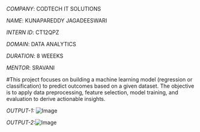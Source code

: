 *COMPANY*: CODTECH IT SOLUTIONS

*NAME*: KUNAPAREDDY JAGADEESWARI

*INTERN ID*: CT12QPZ

*DOMAIN*: DATA ANALYTICS

*DURATION*: 8 WEEEKS

*MENTOR*: SRAVANI

#This project focuses on building a machine learning model (regression or classification) to predict outcomes based on a given dataset. The objective is to apply data preprocessing, feature selection, model training, and evaluation to derive actionable insights.


*OUTPUT-1:* ![Image](https://github.com/user-attachments/assets/baef8054-7391-4273-9f28-19a5d65b2f75)

*OUTPUT-2:*![Image](https://github.com/user-attachments/assets/5377ec1c-0718-43b4-8099-95d1c40eb899)


